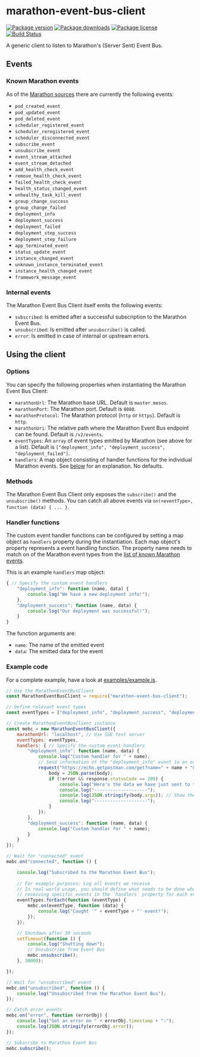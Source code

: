 # marathon-event-bus-client

[![Package version](https://img.shields.io/npm/v/marathon-event-bus-client.svg)](https://www.npmjs.com/package/marathon-event-bus-client) [![Package downloads](https://img.shields.io/npm/dt/marathon-event-bus-client.svg)](https://www.npmjs.com/package/marathon-event-bus-client) [![Package license](https://img.shields.io/npm/l/marathon-event-bus-client.svg)](https://www.npmjs.com/package/marathon-event-bus-client) [![Build Status](https://travis-ci.org/tobilg/marathon-event-bus-client.svg?branch=master)](https://travis-ci.org/tobilg/marathon-event-bus-client)

A generic client to listen to Marathon's (Server Sent) Event Bus.

## Events

### Known Marathon events

As of the [Marathon sources](https://github.com/mesosphere/marathon/blob/master/src/main/scala/mesosphere/marathon/core/event/Events.scala) there are currently the following events:

 * `pod_created_event`
 * `pod_updated_event`
 * `pod_deleted_event`
 * `scheduler_registered_event`
 * `scheduler_reregistered_event`
 * `scheduler_disconnected_event`
 * `subscribe_event`
 * `unsubscribe_event`
 * `event_stream_attached`
 * `event_stream_detached`
 * `add_health_check_event`
 * `remove_health_check_event`
 * `failed_health_check_event`
 * `health_status_changed_event`
 * `unhealthy_task_kill_event`
 * `group_change_success`
 * `group_change_failed`
 * `deployment_info`
 * `deployment_success`
 * `deployment_failed`
 * `deployment_step_success`
 * `deployment_step_failure`
 * `app_terminated_event`
 * `status_update_event`
 * `instance_changed_event`
 * `unknown_instance_terminated_event`
 * `instance_health_changed_event`
 * `framework_message_event`
 
### Internal events

The Marathon Event Bus Client itself emits the following events:
 
 * `subscribed`: Is emitted after a successful subscription to the Marathon Event Bus.
 * `unsubscribed`: Is emitted after `unsubscribe()` is called.
 * `error`: Is emitted in case of internal or upstream errors.
   
## Using the client

### Options

You can specify the following properties when instantiating the Marathon Event Bus Client:

 * `marathonUrl`: The Marathon base URL. Default is `master.mesos`.
 * `marathonPort`: The Marathon port. Default is `8080`.
 * `marathonProtocol`: The Marathon protocol (`http` or `https`). Default is `http`. 
 * `marathonUri`: The relative path where the Marathon Event Bus endpoint can be found. Default is `/v2/events`.
 * `eventTypes`: An `array` of event types emitted by Marathon (see above for a list). Default is `["deployment_info", "deployment_success", "deployment_failed"]`.
 * `handlers`: A map object consisting of handler functions for the individual Marathon events. See [below](#handler-functions) for an explanation. No defaults.

### Methods

The Marathon Event Bus Client only exposes the `subscribe()` and the `unsubscribe()` methods. You can catch all above events via `on(<eventType>, function (data) { ... }`.

### Handler functions

The custom event handler functions can be configured by setting a map object as `handlers` property during the instantiation. Each map object's property represents a event handling function. The property name needs to match on of the Marathon event types from the [list of known Marathon events](#known-marathon-events). 

This is an example `handlers` map object:

```javascript
{ // Specify the custom event handlers
    "deployment_info": function (name, data) {
        console.log("We have a new deployment info!");
    },
    "deployment_success": function (name, data) {
        console.log("Our deployment was successful!");
    }
}
```

The function arguments are:

 * `name`: The name of the emitted event
 * `data`: The emitted data for the event

### Example code

For a complete example, have a look at [examples/example.js](examples/example.js).

```javascript
// Use the MarathonEventBusClient
const MarathonEventBusClient = require("marathon-event-bus-client");

// Define relevant event types
const eventTypes = ["deployment_info", "deployment_success", "deployment_failed"];

// Create MarathonEventBusClient instance
const mebc = new MarathonEventBusClient({
    marathonUrl: "localhost", // Use SSE test server
    eventTypes: eventTypes,
    handlers: { // Specify the custom event handlers
        "deployment_info": function (name, data) {
            console.log("Custom handler for " + name);
            // Send information of the "deployment_info" event to an external service (here: Just an echo service)
            request("https://echo.getpostman.com/get?name=" + name + "&startTime=" + data.timestamp, function (error, response, body) {
                body = JSON.parse(body);
                if (!error && response.statusCode == 200) {
                    console.log("Here's the data we have just sent to the echo service:");
                    console.log("--------------------");
                    console.log(JSON.stringify(body.args)); // Show the sent data
                    console.log("--------------------");
                }
            });
        },
        "deployment_success": function (name, data) {
            console.log("Custom handler for " + name);
        }
    }
});

// Wait for "connected" event
mebc.on("connected", function () {

    console.log("Subscribed to the Marathon Event Bus");
    
    // For example purposes: Log all events we receive
    // In real-world usage, you should define what needs to be done when
    // receiving specific events in the `handlers` property for each event type
    eventTypes.forEach(function (eventType) {
        mebc.on(eventType, function (data) {
            console.log("Caught '" + eventType + "' event!");
        });
    });

    // Shutdown after 30 seconds
    setTimeout(function () {
        console.log("Shutting down");
        // Unsubscribe from Event Bus
        mebc.unsubscribe();
    }, 30000);

});

// Wait for "unsubscribed" event
mebc.on("unsubscribed", function () {
    console.log("Unsubscribed from the Marathon Event Bus");
});

// Catch error events
mebc.on("error", function (errorObj) {
    console.log("Got an error on " + errorObj.timestamp + ":");
    console.log(JSON.stringify(errorObj.error));
});

// Subscribe to Marathon Event Bus
mebc.subscribe();
```
